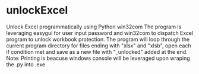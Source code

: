 # unlockExcel
Unlock Excel programmatically using Python win32com
The program is leveraging easygui for user input password and win32com to dispatch Excel program to unlock workbook protection.
The program will loop through the current program directory for files ending with "xlsx" and "xlsb", open each if condition met and save as a new file with "_unlocked" added at the end.
Note: Printing is beacuse windows console will be leveraged upon wraping the .py into .exe
